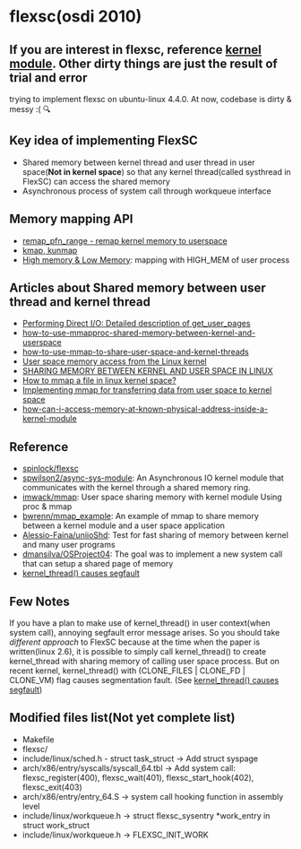# flexsc(osdi 2010)


If you are interest in flexsc, reference [kernel module](https://github.com/rupc/flexsc/blob/master/flexsc/module/syshook.c). Other dirty things are just the result of trial and error
---

trying to implement flexsc on ubuntu-linux 4.4.0. At now, codebase is dirty & messy :( :mag: 

## Key idea of implementing FlexSC
- Shared memory between kernel thread and user thread in user space(**Not in kernel space**) so that any kernel thread(called systhread in FlexSC) can access the shared memory
- Asynchronous process of system call through workqueue interface

## Memory mapping API 
- [remap_pfn_range - remap kernel memory to userspace](http://elixir.free-electrons.com/linux/latest/source/mm/memory.c#L1876)
- [kmap, kunmap](http://elixir.free-electrons.com/linux/latest/source/include/linux/highmem.h#L56)
- [High memory & Low Memory](http://egloos.zum.com/slgi97/v/10973585): mapping with HIGH_MEM of user process

## Articles about Shared memory between user thread and kernel thread
- [Performing Direct I/O: Detailed description of get_user_pages](http://www.makelinux.net/ldd3/chp-15-sect-3)
- [how-to-use-mmapproc-shared-memory-between-kernel-and-userspace](https://stackoverflow.com/questions/36762974/how-to-use-mmapproc-shared-memory-between-kernel-and-userspace)
- [how-to-use-mmap-to-share-user-space-and-kernel-threads](https://stackoverflow.com/questions/7943993/how-to-use-mmap-to-share-user-space-and-kernel-threads)
- [User space memory access from the Linux kernel](https://www.ibm.com/developerworks/library/l-kernel-memory-access/index.html)
- [SHARING MEMORY BETWEEN KERNEL AND USER SPACE IN LINUX](ftp://164.41.45.4/pub/os/rtlinux/papers/rtos-ws/p-c01_motylewski.pdf)
- [How to mmap a file in linux kernel space?](https://stackoverflow.com/questions/13465095/how-to-mmap-a-file-in-linux-kernel-space)
- [Implementing mmap for transferring data from user space to kernel space](https://coherentmusings.wordpress.com/2014/06/10/implementing-mmap-for-transferring-data-from-user-space-to-kernel-space/)
- [how-can-i-access-memory-at-known-physical-address-inside-a-kernel-module](https://stackoverflow.com/questions/4219504/how-can-i-access-memory-at-known-physical-address-inside-a-kernel-module)


## Reference
- [spinlock/flexsc](https://github.com/spinlock/flexsc)
- [spwilson2/async-sys-module](https://github.com/spwilson2/async-sys-module): An Asynchronous IO kernel module that communicates with the kernel through a shared memory ring.
- [imwack/mmap](https://github.com/imwack/mmap): User space sharing memory with kernel module Using proc & mmap
- [bwrenn/mmap_example](https://github.com/bwrenn/mmap_example): An example of mmap to share memory between a kernel module and a user space application
- [Alessio-Faina/uniioShd](https://github.com/Alessio-Faina/uniioShd): Test for fast sharing of memory between kernel and many user programs
- [dmansilva/OSProject04](https://github.com/dmansilva/OSProject04): The goal was to implement a new system call that can setup a shared page of memory
- [kernel_thread() causes segfault](http://www.spinics.net/lists/newbies/msg57467.html)

## Few Notes
If you have a plan to make use of kernel_thread() in user context(when system call), annoying segfault error message arises. So you should take *different approach* to FlexSC because at the time when the paper is written(linux 2.6), it is possible to simply call kernel_thread() to create kernel_thread with sharing memory of calling user space process. But on recent kernel, kernel_thread() with (CLONE_FILES | CLONE_FD | CLONE_VM) flag causes segmentation fault. (See [kernel_thread() causes segfault](http://www.spinics.net/lists/newbies/msg57445.html))

## Modified files list(Not yet complete list)
- Makefile
- flexsc/
- include/linux/sched.h - struct task_struct -> Add struct syspage
- arch/x86/entry/syscalls/syscall_64.tbl -> Add system call: flexsc_register(400), flexsc_wait(401), flexsc_start_hook(402), flexsc_exit(403)
- arch/x86/entry/entry_64.S -> system call hooking function in assembly level
- include/linux/workqueue.h -> struct flexsc_sysentry *work_entry in struct work_struct
- include/linux/workqueue.h -> FLEXSC_INIT_WORK
